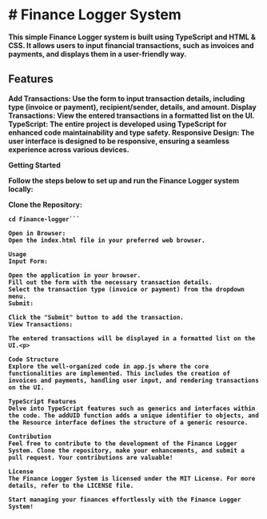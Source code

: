  <h1> # Finance Logger System </h1>
<b>This simple Finance Logger system is built using TypeScript and HTML & CSS. It allows users to input financial transactions, such as invoices and payments, and displays them in a user-friendly way.<b>

## Features ##
<p>Add Transactions: Use the form to input transaction details, including type (invoice or payment), recipient/sender, details, and amount.
Display Transactions: View the entered transactions in a formatted list on the UI.
TypeScript: The entire project is developed using TypeScript for enhanced code maintainability and type safety.
Responsive Design: The user interface is designed to be responsive, ensuring a seamless experience across various devices.<p>

<b>Getting Started<b>
<p>Follow the steps below to set up and run the Finance Logger system locally: <br>

Clone the Repository:<br>
```git clone https://github.com/VictorJoshuaC/Finance-Logger.git
cd Finance-logger```

Open in Browser:
Open the index.html file in your preferred web browser.

Usage
Input Form:

Open the application in your browser.
Fill out the form with the necessary transaction details.
Select the transaction type (invoice or payment) from the dropdown menu.
Submit:

Click the "Submit" button to add the transaction.
View Transactions:

The entered transactions will be displayed in a formatted list on the UI.<p> 

Code Structure
Explore the well-organized code in app.js where the core functionalities are implemented. This includes the creation of invoices and payments, handling user input, and rendering transactions on the UI.

TypeScript Features
Delve into TypeScript features such as generics and interfaces within the code. The addUID function adds a unique identifier to objects, and the Resource interface defines the structure of a generic resource.

Contribution
Feel free to contribute to the development of the Finance Logger System. Clone the repository, make your enhancements, and submit a pull request. Your contributions are valuable!

License
The Finance Logger System is licensed under the MIT License. For more details, refer to the LICENSE file.

Start managing your finances effortlessly with the Finance Logger System!
